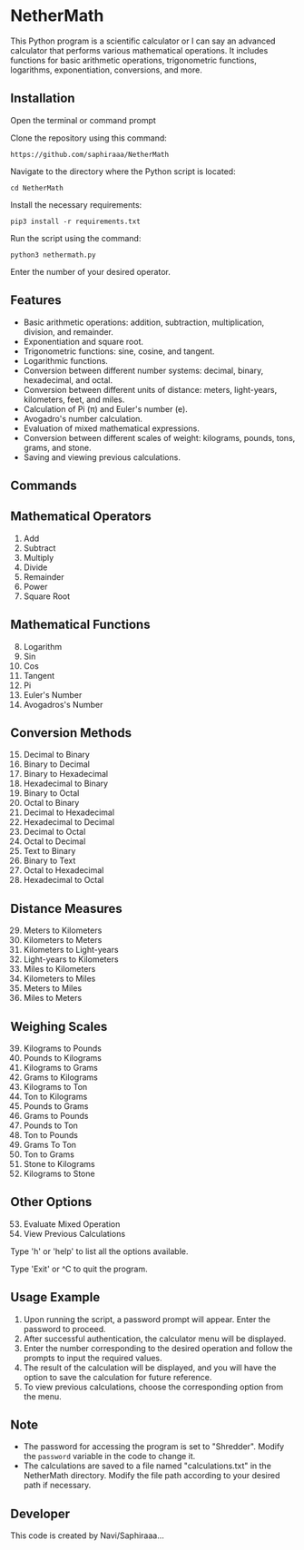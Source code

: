 # NetherMath

This Python program is a scientific calculator or I can say an advanced calculator that performs various mathematical operations. It includes functions for basic arithmetic operations, trigonometric functions, logarithms, exponentiation, conversions, and more.

## Installation

Open the terminal or command prompt

Clone the repository using this command:

`https://github.com/saphiraaa/NetherMath`

Navigate to the directory where the Python script is located:

`cd NetherMath`

Install the necessary requirements:

`pip3 install -r requirements.txt`

Run the script using the command:

`python3 nethermath.py`

Enter the number of your desired operator.

## Features
- Basic arithmetic operations: addition, subtraction, multiplication, division, and remainder.
- Exponentiation and square root.
- Trigonometric functions: sine, cosine, and tangent.
- Logarithmic functions.
- Conversion between different number systems: decimal, binary, hexadecimal, and octal.
- Conversion between different units of distance: meters, light-years, kilometers, feet, and miles.
- Calculation of Pi (π) and Euler's number (e).
- Avogadro's number calculation.
- Evaluation of mixed mathematical expressions.
- Conversion between different scales of weight: kilograms, pounds, tons, grams, and stone.
- Saving and viewing previous calculations.

## Commands

## Mathematical Operators
1. Add
2. Subtract
3. Multiply
4. Divide
5. Remainder
6. Power
7. Square Root

## Mathematical Functions
8. Logarithm
9. Sin
10. Cos
11. Tangent
12. Pi
13. Euler's Number
14. Avogadros's Number

## Conversion Methods
15. Decimal to Binary
16. Binary to Decimal
17. Binary to Hexadecimal
18. Hexadecimal to Binary
19. Binary to Octal
20. Octal to Binary
21. Decimal to Hexadecimal
22. Hexadecimal to Decimal
23. Decimal to Octal
24. Octal to Decimal
25. Text to Binary
26. Binary to Text
27. Octal to Hexadecimal
28. Hexadecimal to Octal

## Distance Measures
29. Meters to Kilometers
30. Kilometers to Meters
31. Kilometers to Light-years
32. Light-years to Kilometers
33. Miles to Kilometers
34. Kilometers to Miles
35. Meters to Miles
36. Miles to Meters

## Weighing Scales
39. Kilograms to Pounds
40. Pounds to Kilograms
41. Kilograms to Grams
42. Grams to Kilograms
43. Kilograms to Ton
44. Ton to Kilograms
45. Pounds to Grams
46. Grams to Pounds
47. Pounds to Ton
48. Ton to Pounds
49. Grams To Ton
50. Ton to Grams
51. Stone to Kilograms
52. Kilograms to Stone

## Other Options
53. Evaluate Mixed Operation
54. View Previous Calculations

Type 'h' or 'help' to list all the options available.

Type 'Exit' or ^C to quit the program.


## Usage Example
1. Upon running the script, a password prompt will appear. Enter the password to proceed.
2. After successful authentication, the calculator menu will be displayed.
3. Enter the number corresponding to the desired operation and follow the prompts to input the required values.
4. The result of the calculation will be displayed, and you will have the option to save the calculation for future reference.
5. To view previous calculations, choose the corresponding option from the menu.

## Note
- The password for accessing the program is set to "Shredder". Modify the `password` variable in the code to change it.
- The calculations are saved to a file named "calculations.txt" in the NetherMath directory. Modify the file path according to your desired path if necessary.

## Developer
This code is created by Navi/Saphiraaa...

